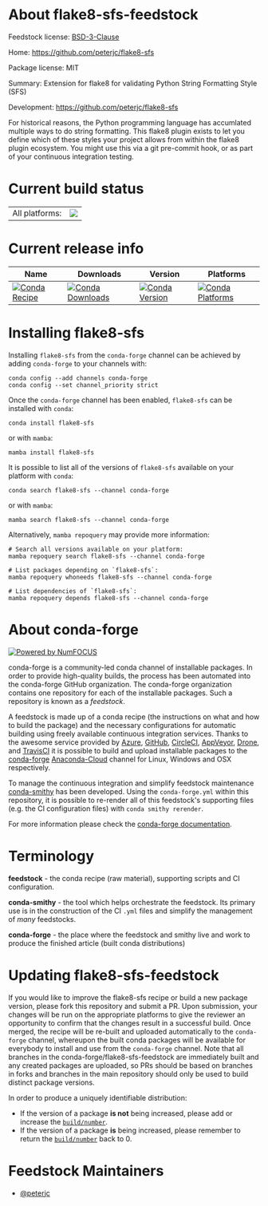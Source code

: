 About flake8-sfs-feedstock
==========================

Feedstock license: [BSD-3-Clause](https://github.com/conda-forge/flake8-sfs-feedstock/blob/main/LICENSE.txt)

Home: https://github.com/peterjc/flake8-sfs

Package license: MIT

Summary: Extension for flake8 for validating Python String Formatting Style (SFS)

Development: https://github.com/peterjc/flake8-sfs

For historical reasons, the Python programming language has accumlated
multiple ways to do string formatting. This flake8 plugin exists to let
you define which of these styles your project allows from within the
flake8 plugin ecosystem. You might use this via a git pre-commit hook,
or as part of your continuous integration testing.


Current build status
====================


<table><tr><td>All platforms:</td>
    <td>
      <a href="https://dev.azure.com/conda-forge/feedstock-builds/_build/latest?definitionId=8837&branchName=main">
        <img src="https://dev.azure.com/conda-forge/feedstock-builds/_apis/build/status/flake8-sfs-feedstock?branchName=main">
      </a>
    </td>
  </tr>
</table>

Current release info
====================

| Name | Downloads | Version | Platforms |
| --- | --- | --- | --- |
| [![Conda Recipe](https://img.shields.io/badge/recipe-flake8--sfs-green.svg)](https://anaconda.org/conda-forge/flake8-sfs) | [![Conda Downloads](https://img.shields.io/conda/dn/conda-forge/flake8-sfs.svg)](https://anaconda.org/conda-forge/flake8-sfs) | [![Conda Version](https://img.shields.io/conda/vn/conda-forge/flake8-sfs.svg)](https://anaconda.org/conda-forge/flake8-sfs) | [![Conda Platforms](https://img.shields.io/conda/pn/conda-forge/flake8-sfs.svg)](https://anaconda.org/conda-forge/flake8-sfs) |

Installing flake8-sfs
=====================

Installing `flake8-sfs` from the `conda-forge` channel can be achieved by adding `conda-forge` to your channels with:

```
conda config --add channels conda-forge
conda config --set channel_priority strict
```

Once the `conda-forge` channel has been enabled, `flake8-sfs` can be installed with `conda`:

```
conda install flake8-sfs
```

or with `mamba`:

```
mamba install flake8-sfs
```

It is possible to list all of the versions of `flake8-sfs` available on your platform with `conda`:

```
conda search flake8-sfs --channel conda-forge
```

or with `mamba`:

```
mamba search flake8-sfs --channel conda-forge
```

Alternatively, `mamba repoquery` may provide more information:

```
# Search all versions available on your platform:
mamba repoquery search flake8-sfs --channel conda-forge

# List packages depending on `flake8-sfs`:
mamba repoquery whoneeds flake8-sfs --channel conda-forge

# List dependencies of `flake8-sfs`:
mamba repoquery depends flake8-sfs --channel conda-forge
```


About conda-forge
=================

[![Powered by
NumFOCUS](https://img.shields.io/badge/powered%20by-NumFOCUS-orange.svg?style=flat&colorA=E1523D&colorB=007D8A)](https://numfocus.org)

conda-forge is a community-led conda channel of installable packages.
In order to provide high-quality builds, the process has been automated into the
conda-forge GitHub organization. The conda-forge organization contains one repository
for each of the installable packages. Such a repository is known as a *feedstock*.

A feedstock is made up of a conda recipe (the instructions on what and how to build
the package) and the necessary configurations for automatic building using freely
available continuous integration services. Thanks to the awesome service provided by
[Azure](https://azure.microsoft.com/en-us/services/devops/), [GitHub](https://github.com/),
[CircleCI](https://circleci.com/), [AppVeyor](https://www.appveyor.com/),
[Drone](https://cloud.drone.io/welcome), and [TravisCI](https://travis-ci.com/)
it is possible to build and upload installable packages to the
[conda-forge](https://anaconda.org/conda-forge) [Anaconda-Cloud](https://anaconda.org/)
channel for Linux, Windows and OSX respectively.

To manage the continuous integration and simplify feedstock maintenance
[conda-smithy](https://github.com/conda-forge/conda-smithy) has been developed.
Using the ``conda-forge.yml`` within this repository, it is possible to re-render all of
this feedstock's supporting files (e.g. the CI configuration files) with ``conda smithy rerender``.

For more information please check the [conda-forge documentation](https://conda-forge.org/docs/).

Terminology
===========

**feedstock** - the conda recipe (raw material), supporting scripts and CI configuration.

**conda-smithy** - the tool which helps orchestrate the feedstock.
                   Its primary use is in the construction of the CI ``.yml`` files
                   and simplify the management of *many* feedstocks.

**conda-forge** - the place where the feedstock and smithy live and work to
                  produce the finished article (built conda distributions)


Updating flake8-sfs-feedstock
=============================

If you would like to improve the flake8-sfs recipe or build a new
package version, please fork this repository and submit a PR. Upon submission,
your changes will be run on the appropriate platforms to give the reviewer an
opportunity to confirm that the changes result in a successful build. Once
merged, the recipe will be re-built and uploaded automatically to the
`conda-forge` channel, whereupon the built conda packages will be available for
everybody to install and use from the `conda-forge` channel.
Note that all branches in the conda-forge/flake8-sfs-feedstock are
immediately built and any created packages are uploaded, so PRs should be based
on branches in forks and branches in the main repository should only be used to
build distinct package versions.

In order to produce a uniquely identifiable distribution:
 * If the version of a package **is not** being increased, please add or increase
   the [``build/number``](https://docs.conda.io/projects/conda-build/en/latest/resources/define-metadata.html#build-number-and-string).
 * If the version of a package **is** being increased, please remember to return
   the [``build/number``](https://docs.conda.io/projects/conda-build/en/latest/resources/define-metadata.html#build-number-and-string)
   back to 0.

Feedstock Maintainers
=====================

* [@peterjc](https://github.com/peterjc/)

